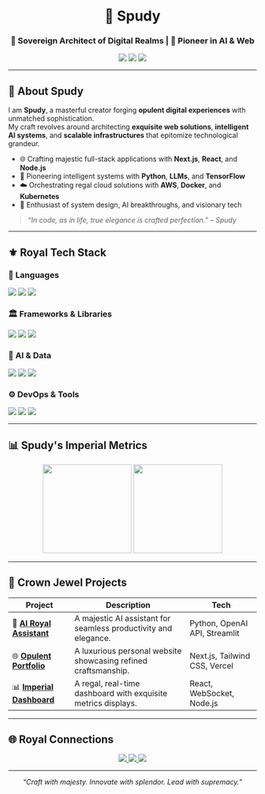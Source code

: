 <!-- 👑 Spudy's GitHub Profile -->

<h1 align="center">👑 Spudy</h1>
<h3 align="center">💎 Sovereign Architect of Digital Realms | 🌌 Pioneer in AI & Web</h3>

<p align="center">
  <img src="https://img.shields.io/badge/Visionary-Tech-blueviolet?style=for-the-badge&logo=starship" />
  <img src="https://img.shields.io/badge/Realm-Digital%20Innovation-purple?style=for-the-badge&logo=codeberg" />
  <img src="https://img.shields.io/badge/Role-Architect%20of%20Elegance-gold?style=for-the-badge&logo=unrealengine" />
</p>

---

## 🏰 About Spudy

I am **Spudy**, a masterful creator forging **opulent digital experiences** with unmatched sophistication.  
My craft revolves around architecting **exquisite web solutions**, **intelligent AI systems**, and **scalable infrastructures** that epitomize technological grandeur.

- 🌐 Crafting majestic full-stack applications with **Next.js**, **React**, and **Node.js**
- 🤖 Pioneering intelligent systems with **Python**, **LLMs**, and **TensorFlow**
- ☁️ Orchestrating regal cloud solutions with **AWS**, **Docker**, and **Kubernetes**
- 💬 Enthusiast of system design, AI breakthroughs, and visionary tech

> _“In code, as in life, true elegance is crafted perfection.” – Spudy_

---

## ⚜️ Royal Tech Stack

### 👑 Languages
<p>
  <img src="https://img.shields.io/badge/JavaScript-F7DF1E?logo=javascript&logoColor=black&style=for-the-badge" />
  <img src="https://img.shields.io/badge/TypeScript-3178C6?logo=typescript&logoColor=white&style=for-the-badge" />
  <img src="https://img.shields.io/badge/Python-3776AB?logo=python&logoColor=white&style=for-the-badge" />
</p>

### 🏛 Frameworks & Libraries
<p>
  <img src="https://img.shields.io/badge/React-20232A?logo=react&logoColor=61DAFB&style=for-the-badge" />
  <img src="https://img.shields.io/badge/Next.js-000000?logo=next.js&logoColor=white&style=for-the-badge" />
  <img src="https://img.shields.io/badge/Tailwind_CSS-06B6D4?logo=tailwind-css&logoColor=white&style=for-the-badge" />
</p>

### 🧠 AI & Data
<p>
  <img src="https://img.shields.io/badge/TensorFlow-FF6F00?logo=tensorflow&logoColor=white&style=for-the-badge" />
  <img src="https://img.shields.io/badge/OpenAI-412991?logo=openai&logoColor=white&style=for-the-badge" />
  <img src="https://img.shields.io/badge/Pandas-150458?logo=pandas&logoColor=white&style=for-the-badge" />
</p>

### ⚙️ DevOps & Tools
<p>
  <img src="https://img.shields.io/badge/AWS-232F3E?logo=amazon-aws&logoColor=white&style=for-the-badge" />
  <img src="https://img.shields.io/badge/Docker-2496ED?logo=docker&logoColor=white&style=for-the-badge" />
  <img src="https://img.shields.io/badge/Kubernetes-326CE5?logo=kubernetes&logoColor=white&style=for-the-badge" />
</p>

---

## 📊 Spudy's Imperial Metrics

<p align="center">
  <img src="https://github-readme-stats.vercel.app/api?username=yourusername&show_icons=true&theme=tokyonight&hide_border=true" height="180" />
  <img src="https://github-readme-stats.vercel.app/api/top-langs/?username=yourusername&layout=compact&theme=tokyonight&hide_border=true" height="180" />
</p>

---

## 🌟 Crown Jewel Projects

| Project | Description | Tech |
|--------|-------------|------|
| 🔗 [**AI Royal Assistant**](https://github.com/yourusername/ai-royal-assistant) | A majestic AI assistant for seamless productivity and elegance. | Python, OpenAI API, Streamlit |
| 🌐 [**Opulent Portfolio**](https://github.com/yourusername/opulent-portfolio) | A luxurious personal website showcasing refined craftsmanship. | Next.js, Tailwind CSS, Vercel |
| 📊 [**Imperial Dashboard**](https://github.com/yourusername/imperial-dashboard) | A regal, real-time dashboard with exquisite metrics displays. | React, WebSocket, Node.js |

---

## 🌐 Royal Connections

<p align="center">
  <a href="https://linkedin.com/in/yourusername" target="_blank">
    <img src="https://img.shields.io/badge/LinkedIn-Spudy%20Realm-0077B5?logo=linkedin&logoColor=white&style=for-the-badge" />
  </a>
  <a href="mailto:you@example.com" target="_blank">
    <img src="https://img.shields.io/badge/Contact-Spudy%20Direct-D14836?logo=gmail&logoColor=white&style=for-the-badge" />
  </a>
  <a href="https://yourwebsite.com" target="_blank">
    <img src="https://img.shields.io/badge/Portfolio-Digital%20Throne-black?logo=firefox&logoColor=white&style=for-the-badge" />
  </a>
</p>

---

<p align="center">
  <i>“Craft with majesty. Innovate with splendor. Lead with supremacy.”</i>
</p>
